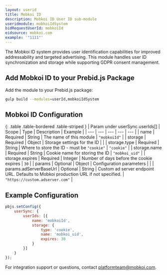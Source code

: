 ```yaml
---
layout: userid
title: Mobkoi ID
description: Mobkoi ID User ID sub-module
useridmodule: mobkoiIdSystem
bidRequestUserId: mobkoiId
eidsource: mobkoi.com
example: '"1111"'
---
```


The Mobkoi ID system provides user identification capabilities for improved addressability and targeted advertising. This module handles user ID synchronization and storage while supporting GDPR consent management.

## Add Mobkoi ID to your Prebid.js Package

Add the module to your Prebid.js package:

```bash
gulp build --modules=userId,mobkoiIdSystem
```

## Mobkoi ID Configuration

{: .table .table-bordered .table-striped }
| Param under userSync.userIds[] | Scope | Type | Description | Example |
| --- | --- | --- | --- | --- |
| name | Required | String | The name of this module | `"mobkoiId"` |
| storage | Required | Object | Storage settings for the ID | |
| storage.type | Required | String | Where to store the ID - must be `"cookie"` | `"cookie"` |
| storage.name | Required | String | Cookie name for storing the ID | `"mobkoi_uid"` |
| storage.expires | Required | Integer | Number of days before the cookie expires | `30` |
| params | Optional | Object | Configuration parameters | |
| params.adServerBaseUrl | Optional | String | Custom ad server endpoint URL. Defaults to Mobkoi production URL if not specified. | `"https://custom.adserver.com"` |

## Example Configuration

```javascript
pbjs.setConfig({
    userSync: {
        userIds: [{
            name: 'mobkoiId',
            storage: {
                type: 'cookie',
                name: 'mobkoi_uid',
                expires: 30
            }
        }]
    }
});
```

For integration support or questions, contact <platformteam@mobkoi.com>.
